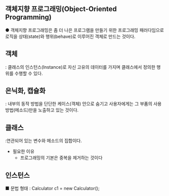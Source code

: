 ## 객체지향 프로그래밍(Object-Oriented Programming)<br>
● 객체지향 프로그래밍은 좀 더 나은 프로그램을 만들기 위한 프로그래밍 패러다임으로 로직을 상태(state)와 행위(behave)로 이루어진 객체로 만드는 것이다. 
## 객체<br>
: 클래스의 인스턴스(Instance)로 자신 고유의 데이터를 가지며 클래스에서 정의한 행위를 수행할 수 있다.

## 은닉화, 캡슐화 
: 내부의 동작 방법을 단단한 케이스(객체) 안으로 숨기고 사용자에게는 그 부품의 사용방법(메소드)만을 노출하고 있는 것이다.

## 클래스
:연관되어 있는 변수와 메소드의 집합이다.
- 필요한 이유 
    - 프로그래밍의 기본은 중복을 제거하는 것이다


 ## 인스턴스
 ■ 문법 형태 : Calculator c1 = new Calculator();
